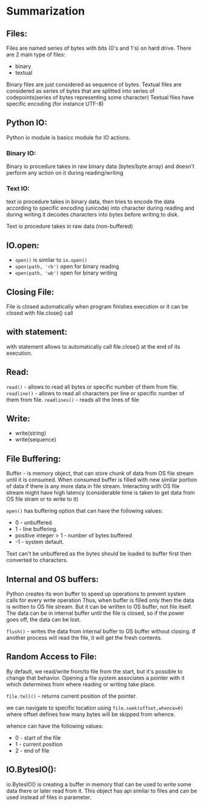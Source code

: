 # Summarization

## Files:
Files are named series of bytes with bits (0's and 1's) on hard drive.
There are 2 main type of files:
* binary
* textual

Binary files are just considered as sequence of bytes.
Textual files are considered as series of bytes that are splitted into series of codepoints(series of bytes representing
some character)
Textual files have specific encoding (for instance UTF-8)

## Python IO:
Python io module is basicc module for IO actions.

### Binary IO:
Binary io procedure takes in raw binary data (bytes/byte array) and doesn't perform any action on it during reading/writing

### Text IO:
text io procedure takes in binary data, then tries to encode the data according to specific encoding (unicode) into
character during reading and during writing it decodes characters into bytes before writing to disk.

Text io procedure takes in raw data (non-buffered)

## IO.open:
* `open()` is similar to `io.open()`
* `open(path, 'rb')` open for binary reading
* `open(path, 'wb')` open for binary writing

## Closing File:
File is closed automatically when program finishes execution or it can be closed with file.close() call

## with statement:
with statement allows to automatically call file.close() at the end of its execution.

## Read:
`read()` - allows to read all bytes or specific number of them from file.
`readline()` - allows to read all characters per line or specific number of them from file.
`readlines()` - reads all the lines of file

## Write:
* write(string)
* write(sequence)

## File Buffering:
Buffer - is memory object, that can store chunk of data from OS file stream until it is consumed.
When consumed buffer is filled with new similar portion of data if there is any more data in file stream.
Interacting with OS file stream might have high latency (considerable time is taken to get data from OS file stram or to 
write to it)

`open()` has buffering option that can have the following values:
* 0 - unbuffered.
* 1 - line buffering.
* positive integer > 1 - number of bytes buffered
* -1 - system default.

Text can't be unbuffered as the bytes should be loaded to buffer first then converted to characters.

## Internal and OS buffers:
Python creates its won buffer to speed up operations to prevent system calls for every write operation
Thus, when buffer is filled only then the data is written to OS file stream. But it can be written to OS buffer, not file
itself.
The data can be in internal buffer until the file is closed, so if the power goes off, the data can be lost.

`flush()` - writes the data from internal buffer to OS buffer without closing.
If another process will read the file, it will get the fresh contents.

## Random Access to File:
By default, we read/write from/to file from the start, but it's possible to change that behavior.
Opening a file system associates a pointer with it which determines from where reading or writing take place.

`file.tell()` - returns current position of the pointer.

we can navigate to specific location using `file.seek(offset,whence=0)` where offset defines how many bytes will be skipped
from whence.

whence can have the following values:
* 0 - start of the file
* 1 - current position
* 2 - end of file

## IO.BytesIO():
io.BytesIO() is creating a buffer in memory that can be used to write some data there or later read from it. This object 
has api similar to files and can be used instead of files in parameter.

